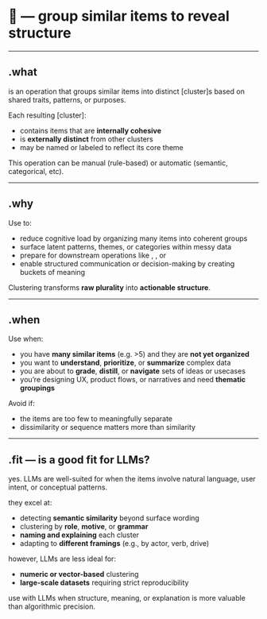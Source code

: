 # 🧩 <cluster> — group similar items to reveal structure

---

## .what

**<cluster>** is an operation that groups similar items into distinct [cluster]s based on shared traits, patterns, or purposes.

Each resulting [cluster]:
- contains items that are **internally cohesive**
- is **externally distinct** from other clusters
- may be named or labeled to reflect its core theme

This operation can be manual (rule-based) or automatic (semantic, categorical, etc).

---

## .why

Use <cluster> to:
- reduce cognitive load by organizing many items into coherent groups
- surface latent patterns, themes, or categories within messy data
- prepare for downstream operations like <triage>, <distill>, or <compare>
- enable structured communication or decision-making by creating buckets of meaning

Clustering transforms **raw plurality** into **actionable structure**.

---

## .when

Use <cluster> when:
- you have **many similar items** (e.g. >5) and they are **not yet organized**
- you want to **understand**, **prioritize**, or **summarize** complex data
- you are about to **grade**, **distill**, or **navigate** sets of ideas or usecases
- you’re designing UX, product flows, or narratives and need **thematic groupings**

Avoid <cluster> if:
- the items are too few to meaningfully separate
- dissimilarity or sequence matters more than similarity

---

## .fit — is <cluster> a good fit for LLMs?

yes. LLMs are well-suited for <cluster> when the items involve natural language, user intent, or conceptual patterns.

they excel at:
- detecting **semantic similarity** beyond surface wording
- clustering by **role**, **motive**, or **grammar**
- **naming and explaining** each cluster
- adapting to **different framings** (e.g., by actor, verb, drive)

however, LLMs are less ideal for:
- **numeric or vector-based** clustering
- **large-scale datasets** requiring strict reproducibility

use <cluster> with LLMs when structure, meaning, or explanation is more valuable than algorithmic precision.
